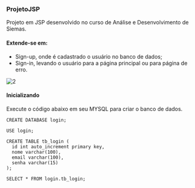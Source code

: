 ### ProjetoJSP

Projeto em JSP desenvolvido no curso de Análise e Desenvolvimento de Siemas.

#### Extende-se em:
- Sign-up, onde é cadastrado o usuário no banco de dados;
- Sign-in, levando o usuário para a página principal ou para página de erro.



![2](https://user-images.githubusercontent.com/52188377/87074893-eb79d580-c1f5-11ea-8cfe-9f76173d549d.jpg)


#### Inicializando
Execute o código abaixo em seu MYSQL para criar o banco de dados.

```
CREATE DATABASE login;

USE login;

CREATE TABLE tb_login (
  id int auto_increment primary key,
  nome varchar(100),
  email varchar(100),
  senha varchar(15)
);

SELECT * FROM login.tb_login;
```
